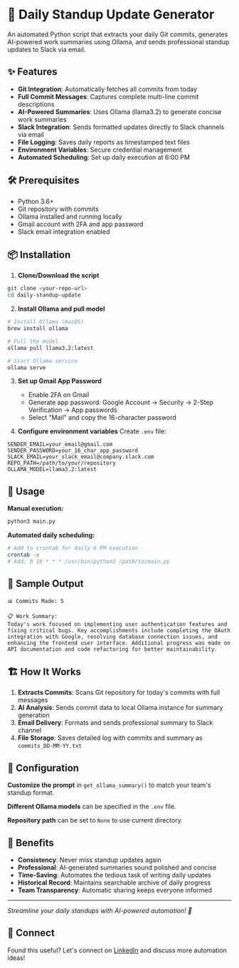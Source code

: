 # 🤖 Daily Standup Update Generator

An automated Python script that extracts your daily Git commits, generates AI-powered work summaries using Ollama, and sends professional standup updates to Slack via email.

## ✨ Features

- **Git Integration**: Automatically fetches all commits from today
- **Full Commit Messages**: Captures complete multi-line commit descriptions
- **AI-Powered Summaries**: Uses Ollama (llama3.2) to generate concise work summaries
- **Slack Integration**: Sends formatted updates directly to Slack channels via email
- **File Logging**: Saves daily reports as timestamped text files
- **Environment Variables**: Secure credential management
- **Automated Scheduling**: Set up daily execution at 6:00 PM

## 🛠️ Prerequisites

- Python 3.6+
- Git repository with commits
- Ollama installed and running locally
- Gmail account with 2FA and app password
- Slack email integration enabled

## 📦 Installation

1. **Clone/Download the script**

```bash
git clone <your-repo-url>
cd daily-standup-update
```

2. **Install Ollama and pull model**

```bash
# Install Ollama (macOS)
brew install ollama

# Pull the model
ollama pull llama3.2:latest

# Start Ollama service
ollama serve
```

3. **Set up Gmail App Password**

   - Enable 2FA on Gmail
   - Generate app password: Google Account → Security → 2-Step Verification → App passwords
   - Select "Mail" and copy the 16-character password

4. **Configure environment variables**
   Create `.env` file:

```env
SENDER_EMAIL=your_email@gmail.com
SENDER_PASSWORD=your_16_char_app_password
SLACK_EMAIL=your_slack_email@company.slack.com
REPO_PATH=/path/to/your/repository
OLLAMA_MODEL=llama3.2:latest
```

## 🚀 Usage

**Manual execution:**

```bash
python3 main.py
```

**Automated daily scheduling:**

```bash
# Add to crontab for daily 6 PM execution
crontab -e
# Add: 0 18 * * * /usr/bin/python3 /path/to/main.py
```

## 📝 Sample Output

```
📊 Commits Made: 5

📋 Work Summary:
Today's work focused on implementing user authentication features and fixing critical bugs. Key accomplishments include completing the OAuth integration with Google, resolving database connection issues, and enhancing the frontend user interface. Additional progress was made on API documentation and code refactoring for better maintainability.
```

## 🏗️ How It Works

1. **Extracts Commits**: Scans Git repository for today's commits with full messages
2. **AI Analysis**: Sends commit data to local Ollama instance for summary generation
3. **Email Delivery**: Formats and sends professional summary to Slack channel
4. **File Storage**: Saves detailed log with commits and summary as `commits_DD-MM-YY.txt`

## 🔧 Configuration

**Customize the prompt** in `get_ollama_summary()` to match your team's standup format.

**Different Ollama models** can be specified in the `.env` file.

**Repository path** can be set to `None` to use current directory.

## 🤝 Benefits

- **Consistency**: Never miss standup updates again
- **Professional**: AI-generated summaries sound polished and concise
- **Time-Saving**: Automates the tedious task of writing daily updates
- **Historical Record**: Maintains searchable archive of daily progress
- **Team Transparency**: Automatic sharing keeps everyone informed

---

_Streamline your daily standups with AI-powered automation! 🚀_

## 🔗 Connect

Found this useful? Let's connect on [LinkedIn](https://www.linkedin.com/in/r-vigneshwaran/) and discuss more automation ideas!
